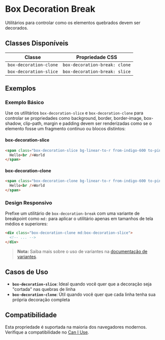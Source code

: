 # Box Decoration Break

Utilitários para controlar como os elementos quebrados devem ser decorados.

## Classes Disponíveis

| Classe | Propriedade CSS |
|--------|----------------|
| `box-decoration-clone` | `box-decoration-break: clone` |
| `box-decoration-slice` | `box-decoration-break: slice` |

## Exemplos

### Exemplo Básico

Use os utilitários `box-decoration-slice` e `box-decoration-clone` para controlar se propriedades como background, border, border-image, box-shadow, clip-path, margin e padding devem ser renderizadas como se o elemento fosse um fragmento contínuo ou blocos distintos:

#### box-decoration-slice
```html
<span class="box-decoration-slice bg-linear-to-r from-indigo-600 to-pink-500 px-2 text-white">
  Hello<br />World
</span>
```

#### box-decoration-clone
```html
<span class="box-decoration-clone bg-linear-to-r from-indigo-600 to-pink-500 px-2 text-white">
  Hello<br />World
</span>
```

### Design Responsivo

Prefixe um utilitário de `box-decoration-break` com uma variante de breakpoint como `md:` para aplicar o utilitário apenas em tamanhos de tela médios e superiores:

```html
<div class="box-decoration-clone md:box-decoration-slice">
  <!-- ... -->
</div>
```

> **Nota:** Saiba mais sobre o uso de variantes na [documentação de variantes](../variants.md).

## Casos de Uso

- **`box-decoration-slice`**: Ideal quando você quer que a decoração seja "cortada" nas quebras de linha
- **`box-decoration-clone`**: Útil quando você quer que cada linha tenha sua própria decoração completa

## Compatibilidade

Esta propriedade é suportada na maioria dos navegadores modernos. Verifique a compatibilidade no [Can I Use](https://caniuse.com/css-box-decoration-break).

